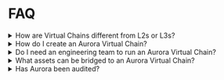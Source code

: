 # FAQ

<details>

<summary>How are Virtual Chains different from L2s or L3s?</summary>

Virtual Chains are not separate chains such as L2s or L3s. They are deployed as smart contracts on an existing chain and inherit all of its security and scalability.&#x20;

This means that they do not require additional infrastructure and are extremely cost efficient.

Besides, they can natively communicate between each other, which means that they offer some customisation options while staying connected to the wider ecosystem.

</details>

<details>

<summary>How do I create an Aurora Virtual Chain?</summary>

Aurora Virtual Chains are available through a monthly plan on Aurora Cloud. We have a range of options available to suit your needs.

Get in touch with Aurora and we will advise on the best setup for your use case.

</details>

<details>

<summary>Do I need an engineering team to run an Aurora Virtual Chain?</summary>

Absolutely not. The advantage of virtual chains is that they are using the existing infrastructure of the mother chain, in this case Near Protocol. This means that no maintenance is required from the owner of the Virtual Chain. \
Besides, the Aurora Cloud Console provides a simple interface to access most of the parameters of the Virtual Chain.

</details>

<details>

<summary>What assets can be bridged to an Aurora Virtual Chain?</summary>

As the Aurora Engine is running on Near Protocol, any asset on Near can be automatically bridged to an Aurora Chain.

Besides, ERC-20 tokens on Ethereum can be bridged directly to a virtual chain using the Rainbow Bridge.

A custom widget version of the rainbow bridge can be configured from the Aurora Cloud Console, enabling you to embed the bridge into your application directly.

</details>

<details>

<summary>Has Aurora been audited?</summary>

Aurora constantly engage with top tier blockchain security firms to audit existing and new developments.

The full list of audit reports can be found at [https://aurora.dev/audits](https://aurora.dev/audits)&#x20;

</details>
